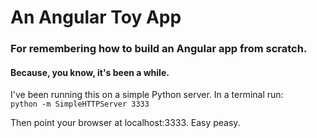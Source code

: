 # An Angular Toy App
### For remembering how to build an Angular app from scratch.
#### Because, you know, it's been a while.

I've been running this on a simple Python server. In a terminal run:  
`python -m SimpleHTTPServer 3333`

Then point your browser at localhost:3333. Easy peasy.
